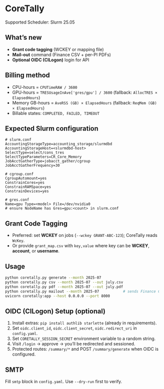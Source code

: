 # CoreTally
Supported Scheduler: Slurm 25.05


## What’s new
- **Grant code tagging** (WCKEY or mapping file)
- **Mail-out** command (Finance CSV + per-PI PDFs)
- **Optional OIDC (CILogon)** login for API

## Billing method
- CPU-hours = `CPUTimeRAW / 3600`
- GPU-hours = `TRESUsageInAve['gres/gpu'] / 3600` (fallback: `AllocTRES × ElapsedHours`)
- Memory GB-hours = `AveRSS (GB) × ElapsedHours` (fallback: `ReqMem (GB) × ElapsedHours`)
- Billable states: `COMPLETED, FAILED, TIMEOUT`

## Expected Slurm configuration
```
# slurm.conf
AccountingStorageType=accounting_storage/slurmdbd
AccountingStorageHost=<slurmdbd-host>
SelectType=select/cons_tres
SelectTypeParameters=CR_Core_Memory
JobAcctGatherType=jobacct_gather/cgroup
JobAcctGatherFrequency=30

# cgroup.conf
CgroupAutomount=yes
ConstrainCores=yes
ConstrainRAMSpace=yes
ConstrainDevices=yes

# gres.conf
Name=gpu Type=<model> File=/dev/nvidia0
# ensure NodeName has Gres=gpu:<count> in slurm.conf
```

## Grant Code Tagging
- Preferred: set **WCKEY** on jobs (`--wckey GRANT-ABC-123`); CoreTally reads `WcKey`.
- Or provide `grant_map.csv` with `key,value` where key can be **WCKEY**, **account**, or **username**.

## Usage
```bash
python coretally.py generate --month 2025-07
python coretally.py csv --month 2025-07 --out july.csv
python coretally.py pdf --month 2025-07 --out july.pdf
python coretally.py mailout --month 2025-07           # sends Finance CSV + PI PDFs
uvicorn coretally:app --host 0.0.0.0 --port 8000
```

## OIDC (CILogon) Setup (optional)
1. Install extras: `pip install authlib starlette` (already in requirements).
2. Set `oidc.client_id`, `oidc.client_secret`, `oidc.redirect_uri` in `config.yaml`.
3. Set `CORETALLY_SESSION_SECRET` environment variable to a random string.
4. Visit `/login` → approve → you’ll be redirected and sessioned.
5. Protected routes: `/summary/*` and POST `/summary/generate` when OIDC is configured.

## SMTP
Fill `smtp` block in `config.yaml`. Use `--dry-run` first to verify.
